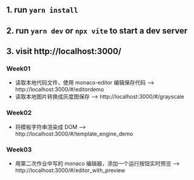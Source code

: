 ## 1. run `yarn install`
## 2. run `yarn dev` or `npx vite` to start a dev server

## 3. visit http://localhost:3000/

### Week01
- 读取本地代码文件，使用 monaco-editor 编辑保存代码  --> http://localhost:3000/#/editordemo
- 读取本地图片转换成灰度图保存  --> http://localhost:3000/#/grayscale

### Week02
- 将模板字符串渲染成 DOM --> http://localhost:3000/#/template_engine_demo

### Week03
- 用第二次作业中写的 monaco 编辑器，添加一个运行按钮实时预览 --> http://localhost:3000/#/editor_with_preview